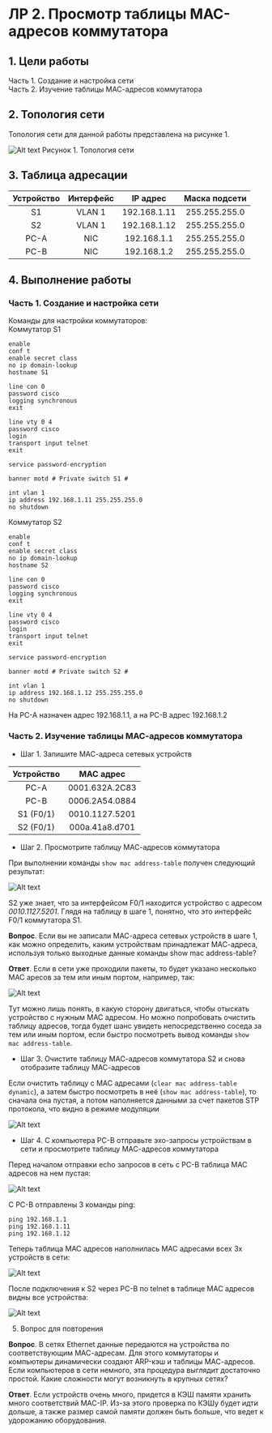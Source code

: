 # ЛР 2. Просмотр таблицы MAC-адресов коммутатора 

## 1. Цели работы

Часть 1. Создание и настройка сети     
Часть 2. Изучение таблицы МАС-адресов коммутатора

## 2. Топология сети
Топология сети для данной работы представлена на рисунке 1.

![Alt text](./topology.png) 
Рисунок 1. Топология сети

## 3. Таблица адресации

| Устройство | Интерфейс | IP адрес | Маска подсети |
| :-------------: | :-------------: | :--: | :--: |
| S1 | VLAN 1 | 192.168.1.11 | 255.255.255.0 |
| S2 | VLAN 1 | 192.168.1.12 | 255.255.255.0 |
| PC-A | NIC | 192.168.1.1 | 255.255.255.0|
| PC-B | NIC | 192.168.1.2 | 255.255.255.0 |
## 4. Выполнение работы

### Часть 1. Создание и настройка сети

Команды для настройки коммутаторов:     
Коммутатор S1
```cisco
enable
conf t
enable secret class
no ip domain-lookup
hostname S1

line con 0
password cisco
logging synchronous
exit

line vty 0 4
password cisco
login
transport input telnet
exit

service password-encryption

banner motd # Private switch S1 # 

int vlan 1
ip address 192.168.1.11 255.255.255.0
no shutdown

```
Коммутатор S2

```cisco
enable
conf t
enable secret class
no ip domain-lookup
hostname S2

line con 0
password cisco
logging synchronous
exit

line vty 0 4
password cisco
login
transport input telnet
exit

service password-encryption

banner motd # Private switch S2 # 

int vlan 1
ip address 192.168.1.12 255.255.255.0
no shutdown

```
На РС-А назначен адрес 192.168.1.1, а на РС-В адрес 192.168.1.2

### Часть 2. Изучение таблицы МАС-адресов коммутатора

- Шаг 1. Запишите МАС-адреса сетевых устройств

| Устройство | MAC адрес |
| :-----: | :-----: |
| PC-A | 0001.632A.2C83 |
| PC-B | 0006.2A54.0884 |
| S1 (F0/1) | 0010.1127.5201 |
| S2 (F0/1) | 000a.41a8.d701 |

- Шаг 2. Просмотрите таблицу МАС-адресов коммутатора

При выполнении команды ```show mac address-table``` получен следующий результат:

![Alt text](./mac-addresses-s2.png) 

S2 уже знает, что за интерфейсом F0/1 находится устройство с адресом *0010.1127.5201*. Глядя на таблицу в шаге 1, понятно, что это интерфейс F0/1 коммутатора S1.

**Вопрос**. Если вы не записали МАС-адреса сетевых устройств в шаге 1, как можно определить, каким устройствам принадлежат МАС-адреса, используя только выходные данные команды show mac address-table?

**Ответ**. Если в сети уже проходили пакеты, то будет указано несколько MAC аресов за тем или иным портом, например, так:

![Alt text](./mac-addresses-s2-after-ping.png) 

Тут можно лишь понять, в какую сторону двигаться, чтобы отыскать устройство с нужным МАС адресом. Но можно попробовать очистить таблицу адресов, тогда будет шанс увидеть непосредственно соседа за тем или иным портом, если быстро посмотреть вывод команды ```show mac address-table```.

- Шаг 3. Очистите таблицу МАС-адресов коммутатора S2 и снова отобразите таблицу МАС-адресов

Если очистить таблицу с МАС адресами (```clear mac address-table dynamic```), а затем быстро посмотреть в неё (```show mac address-table```), то сначала она пустая, а потом наполняется данными за счет пакетов STP протокола, что видно в режиме модуляции

![Alt text](./mac-addresses-s2-clear-table.png) 

- Шаг 4. С компьютера PC-B отправьте эхо-запросы устройствам в сети и просмотрите таблицу МАС-адресов коммутатора

Перед началом отправки echo запросов в сеть с PC-B таблица МАС адресов на нем пустая:

![Alt text](./pc-b-arp-first.png) 

С PC-B отправлены 3 команды ping:
```cisco
ping 192.168.1.1
ping 192.168.1.11
ping 192.168.1.12
```
Теперь таблица МАС адресов наполнилась МАС адресами всех 3х устройств в сети:

![Alt text](./pc-b-ping.png) 

После подключения к S2 через PC-B по telnet в таблице MAC адресов видны все устройства:

![Alt text](./mac-addresses-s2-after-ping-from-pc-b.png) 

5. Вопрос для повторения

**Вопрос**. В сетях Ethernet данные передаются на устройства по соответствующим МАС-адресам. Для этого коммутаторы и компьютеры динамически создают ARP-кэш и таблицы МАС-адресов. Если компьютеров в сети немного, эта процедура выглядит достаточно простой. Какие сложности могут возникнуть в крупных сетях?

**Ответ**. Если устройств очень много, придется в КЭШ памяти хранить много соответствий МАС-IP. Из-за этого проверка по КЭШу будет идти дольше, а также размер самой памяти должен быть больше, что ведет к удорожанию оборудования.
